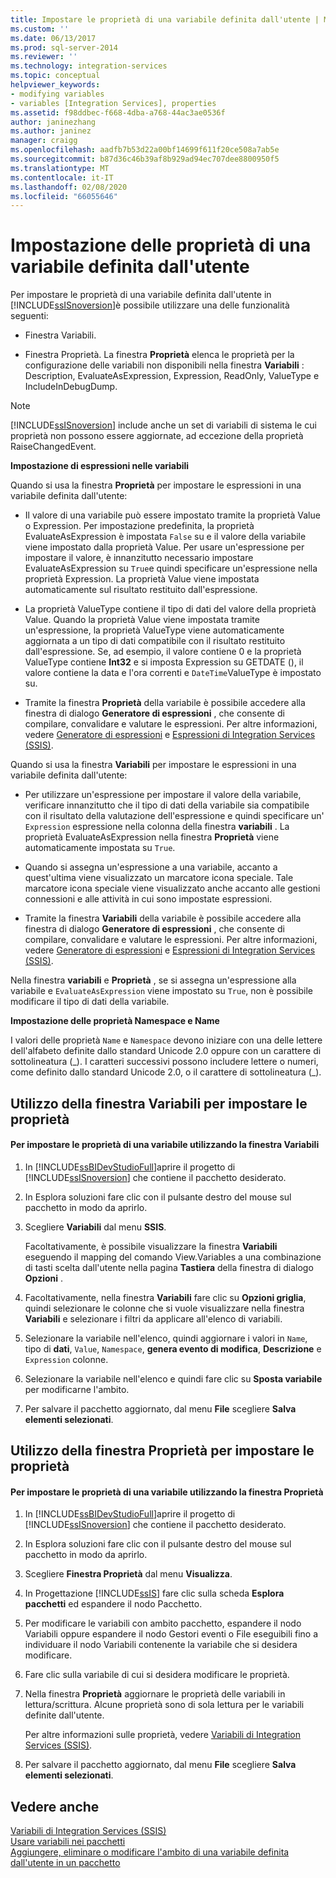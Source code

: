 ```yaml
---
title: Impostare le proprietà di una variabile definita dall'utente | Microsoft Docs
ms.custom: ''
ms.date: 06/13/2017
ms.prod: sql-server-2014
ms.reviewer: ''
ms.technology: integration-services
ms.topic: conceptual
helpviewer_keywords:
- modifying variables
- variables [Integration Services], properties
ms.assetid: f98ddbec-f668-4dba-a768-44ac3ae0536f
author: janinezhang
ms.author: janinez
manager: craigg
ms.openlocfilehash: aadfb7b53d22a00bf14699f611f20ce508a7ab5e
ms.sourcegitcommit: b87d36c46b39af8b929ad94ec707dee8800950f5
ms.translationtype: MT
ms.contentlocale: it-IT
ms.lasthandoff: 02/08/2020
ms.locfileid: "66055646"
---
```

# <a name="set-the-properties-of-a-user-defined-variable"></a>Impostazione delle proprietà di una variabile definita dall'utente
  Per impostare le proprietà di una variabile definita dall'utente in [!INCLUDE[ssISnoversion](../includes/ssisnoversion-md.md)]è possibile utilizzare una delle funzionalità seguenti:  
  
-   Finestra Variabili.  
  
-   Finestra Proprietà. La finestra **Proprietà** elenca le proprietà per la configurazione delle variabili non disponibili nella finestra **Variabili** : Description, EvaluateAsExpression, Expression, ReadOnly, ValueType e IncludeInDebugDump.  
  
> [!NOTE]  
>  
  [!INCLUDE[ssISnoversion](../includes/ssisnoversion-md.md)] include anche un set di variabili di sistema le cui proprietà non possono essere aggiornate, ad eccezione della proprietà RaiseChangedEvent.  
  
 **Impostazione di espressioni nelle variabili**  
  
 Quando si usa la finestra **Proprietà** per impostare le espressioni in una variabile definita dall'utente:  
  
-   Il valore di una variabile può essere impostato tramite la proprietà Value o Expression. Per impostazione predefinita, la proprietà EvaluateAsExpression è impostata `False` su e il valore della variabile viene impostato dalla proprietà Value. Per usare un'espressione per impostare il valore, è innanzitutto necessario impostare EvaluateAsExpression su `True`e quindi specificare un'espressione nella proprietà Expression. La proprietà Value viene impostata automaticamente sul risultato restituito dall'espressione.  
  
-   La proprietà ValueType contiene il tipo di dati del valore della proprietà Value. Quando la proprietà Value viene impostata tramite un'espressione, la proprietà ValueType viene automaticamente aggiornata a un tipo di dati compatibile con il risultato restituito dall'espressione. Se, ad esempio, il valore contiene 0 e la proprietà ValueType contiene **Int32** e si imposta Expression su GETDATE (), il valore contiene la data e l'ora correnti e `DateTime`ValueType è impostato su.  
  
-   Tramite la finestra **Proprietà** della variabile è possibile accedere alla finestra di dialogo **Generatore di espressioni** , che consente di compilare, convalidare e valutare le espressioni. Per altre informazioni, vedere [Generatore di espressioni](expressions/expression-builder.md) e [Espressioni di Integration Services &#40;SSIS&#41;](expressions/integration-services-ssis-expressions.md).  
  
 Quando si usa la finestra **Variabili** per impostare le espressioni in una variabile definita dall'utente:  
  
-   Per utilizzare un'espressione per impostare il valore della variabile, verificare innanzitutto che il tipo di dati della variabile sia compatibile con il risultato della valutazione dell'espressione e quindi specificare un' `Expression` espressione nella colonna della finestra **variabili** . La proprietà EvaluateAsExpression nella finestra **Proprietà** viene automaticamente impostata su `True`.  
  
-   Quando si assegna un'espressione a una variabile, accanto a quest'ultima viene visualizzato un marcatore icona speciale. Tale marcatore icona speciale viene visualizzato anche accanto alle gestioni connessioni e alle attività in cui sono impostate espressioni.  
  
-   Tramite la finestra **Variabili** della variabile è possibile accedere alla finestra di dialogo **Generatore di espressioni** , che consente di compilare, convalidare e valutare le espressioni. Per altre informazioni, vedere [Generatore di espressioni](expressions/expression-builder.md) e [Espressioni di Integration Services &#40;SSIS&#41;](expressions/integration-services-ssis-expressions.md).  
  
 Nella finestra **variabili** e **Proprietà** , se si assegna un'espressione alla variabile e `EvaluateAsExpression` viene impostato su `True`, non è possibile modificare il tipo di dati della variabile.  
  
 **Impostazione delle proprietà Namespace e Name**  
  
 I valori delle proprietà `Name` e `Namespace` devono iniziare con una delle lettere dell'alfabeto definite dallo standard Unicode 2.0 oppure con un carattere di sottolineatura (_). I caratteri successivi possono includere lettere o numeri, come definito dallo standard Unicode 2.0, o il carattere di sottolineatura (\_).  
  
## <a name="using-the-variables-window-to-set-properties"></a>Utilizzo della finestra Variabili per impostare le proprietà  
  
#### <a name="to-set-the-properties-of-a-variable-by-using-the-variables-window"></a>Per impostare le proprietà di una variabile utilizzando la finestra Variabili  
  
1.  In [!INCLUDE[ssBIDevStudioFull](../includes/ssbidevstudiofull-md.md)]aprire il progetto di [!INCLUDE[ssISnoversion](../includes/ssisnoversion-md.md)] che contiene il pacchetto desiderato.  
  
2.  In Esplora soluzioni fare clic con il pulsante destro del mouse sul pacchetto in modo da aprirlo.  
  
3.  Scegliere **Variabili** dal menu **SSIS**.  
  
     Facoltativamente, è possibile visualizzare la finestra **Variabili** eseguendo il mapping del comando View.Variables a una combinazione di tasti scelta dall'utente nella pagina **Tastiera** della finestra di dialogo **Opzioni** .  
  
4.  Facoltativamente, nella finestra **Variabili** fare clic su **Opzioni griglia**, quindi selezionare le colonne che si vuole visualizzare nella finestra **Variabili** e selezionare i filtri da applicare all'elenco di variabili.  
  
5.  Selezionare la variabile nell'elenco, quindi aggiornare i valori in `Name`, tipo di **dati**, `Value`, `Namespace`, **genera evento di modifica**, **Descrizione** e `Expression` colonne.  
  
6.  Selezionare la variabile nell'elenco e quindi fare clic su **Sposta variabile** per modificarne l'ambito.  
  
7.  Per salvare il pacchetto aggiornato, dal menu **File** scegliere **Salva elementi selezionati**.  
  
## <a name="using-the-properties-window-to-set-properties"></a>Utilizzo della finestra Proprietà per impostare le proprietà  
  
#### <a name="to-set-the-properties-of-a-variable-by-using-the-properties-window"></a>Per impostare le proprietà di una variabile utilizzando la finestra Proprietà  
  
1.  In [!INCLUDE[ssBIDevStudioFull](../includes/ssbidevstudiofull-md.md)]aprire il progetto di [!INCLUDE[ssISnoversion](../includes/ssisnoversion-md.md)] che contiene il pacchetto desiderato.  
  
2.  In Esplora soluzioni fare clic con il pulsante destro del mouse sul pacchetto in modo da aprirlo.  
  
3.  Scegliere **Finestra Proprietà** dal menu **Visualizza**.  
  
4.  In Progettazione [!INCLUDE[ssIS](../includes/ssis-md.md)] fare clic sulla scheda **Esplora pacchetti** ed espandere il nodo Pacchetto.  
  
5.  Per modificare le variabili con ambito pacchetto, espandere il nodo Variabili oppure espandere il nodo Gestori eventi o File eseguibili fino a individuare il nodo Variabili contenente la variabile che si desidera modificare.  
  
6.  Fare clic sulla variabile di cui si desidera modificare le proprietà.  
  
7.  Nella finestra **Proprietà** aggiornare le proprietà delle variabili in lettura/scrittura. Alcune proprietà sono di sola lettura per le variabili definite dall'utente.  
  
     Per altre informazioni sulle proprietà, vedere [Variabili di Integration Services &#40;SSIS&#41;](integration-services-ssis-variables.md).  
  
8.  Per salvare il pacchetto aggiornato, dal menu **File** scegliere **Salva elementi selezionati**.  
  
## <a name="see-also"></a>Vedere anche  
 [Variabili di Integration Services &#40;SSIS&#41;](integration-services-ssis-variables.md)   
 [Usare variabili nei pacchetti](../../2014/integration-services/use-variables-in-packages.md)   
 [Aggiungere, eliminare o modificare l'ambito di una variabile definita dall'utente in un pacchetto](../../2014/integration-services/add-delete-change-scope-of-user-defined-variable-in-a-package.md)  
  
  
